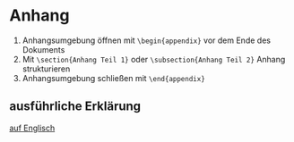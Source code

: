 # Anhang

1. Anhangsumgebung öffnen mit `\begin{appendix}` vor dem Ende des Dokuments
2. Mit `\section{Anhang Teil 1}` oder `\subsection{Anhang Teil 2}` Anhang strukturieren
3. Anhangsumgebung schließen mit `\end{appendix}`

## ausführliche Erklärung

[auf Englisch](https://latex-tutorial.com/latex-appendix/)